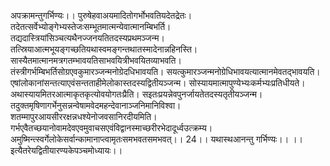 

  
अपक्रामन्तुगर्भिण्यः।। पुरुषेहवाअयमादितोगर्भोभवतियदेतद्रेतः। तदेतत्सर्वेभ्योङ्गेभ्यस्तेजःसम्भूतमात्मन्येवात्मानम्बिभर्ति। तद्यदास्त्रियांसिञ्चत्यथैनज्जनयतितदस्यप्रथमञ्जन्म। तत्स्रियाआत्मभूयङ्गच्छतियथास्वमङ्गन्तथातस्मादेनान्नहिनस्ति। सास्यैतमात्मानमत्रगतम्भावयतिसाभवयित्रीभवयितव्याभवति। तंस्त्रीगर्भम्बिभर्तिसोग्रएवकुमारञ्जन्मनोग्रेदधिभावयति। सयत्कुमारञ्जन्मनोग्रेधिभावयत्यात्मानमेवतद्भावयति। एषांलोकानांसन्तत्याएवंसन्तताहीमेलोकास्तदस्यद्वितीयञ्जन्म। सोस्यायमात्मापुण्येभ्यःकर्मभ्यःप्रतिधीयते। अथास्यायमितरआत्माकृतकृत्योवयोगतःप्रैति। सइतःप्रयन्नेवपुनर्जायतेतदस्यतृतीयञ्जन्म। तदुक्तमृषिणागर्भेनुसन्नन्वेषामवेदमहन्देवानाञ्जनिमानिविश्वा। शतम्मापुरआयसीररक्षन्नधश्येनोजवसानिरदीयमिति। गर्भएवैतच्छयानोवामदेवएवमुवाचसएवंविद्वानस्माच्छरीरभेदादूर्ध्वउत्क्रम्य। अमुष्मिन्त्स्वर्गेलोकेसर्वान्कामानाप्त्वामृतःसमभवतसमभवत्।। 24।। यथास्थआनन्तु गर्भिण्यः।। ।।इत्यैतरेयद्वितीयारण्यकेपञ्चमोध्यायः।।  
